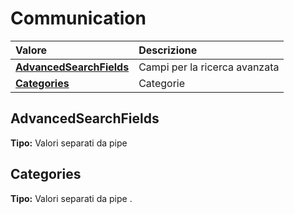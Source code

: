 # Communication

| Valore | Descrizione |
| :--- | :--- |
| [**AdvancedSearchFields**](communication.md#advancedsearchfields) | Campi per la ricerca avanzata |
| [**Categories**](communication.md#categories) | Categorie |

## AdvancedSearchFields

**Tipo:** Valori separati da pipe

## Categories

**Tipo:** Valori separati da pipe
.